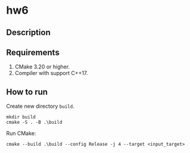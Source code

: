 # hw6

## Description


## Requirements

1. CMake 3.20 or higher.
2. Compiler with support C++17.

## How to run

Create new directory `build`.

```
mkdir build
cmake -S . -B .\build
```

Run CMake:
```
cmake --build .\build --config Release -j 4 --target <input_target>
```
